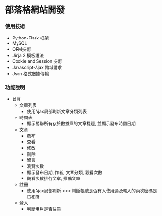 # 部落格網站開發

### 使用技術
  * Python-Flask 框架
  * MySQL
  * ORM技術 
  * Jinja 2 模板語法
  * Cookie and Session 技術
  * Javascript-Ajax 跨域請求
  * Json 格式數據傳輸

### 功能說明

* 首頁
  * 文章列表
  	* 使用Ajax局部刷新文章分類列表
  * 時間表
  	* 顯示關聯所有存於數據庫的文章標題, 並顯示發布時間日期
  * 文章
    * 發布
    * 查看
    * 修改
    * 刪除
    * 留言
 	* 瀏覽次數
 	* 顯示發布日期, 作者, 文章分類, 觀看次數
 	* 觀看次數排行文章, 推薦文章
  * 註冊
  	* 使用Ajax局部刷新 >>> 判斷帳號是否有人使用過及輸入的兩次密碼是否相符
  * 登入
    * 判斷用戶是否註冊




